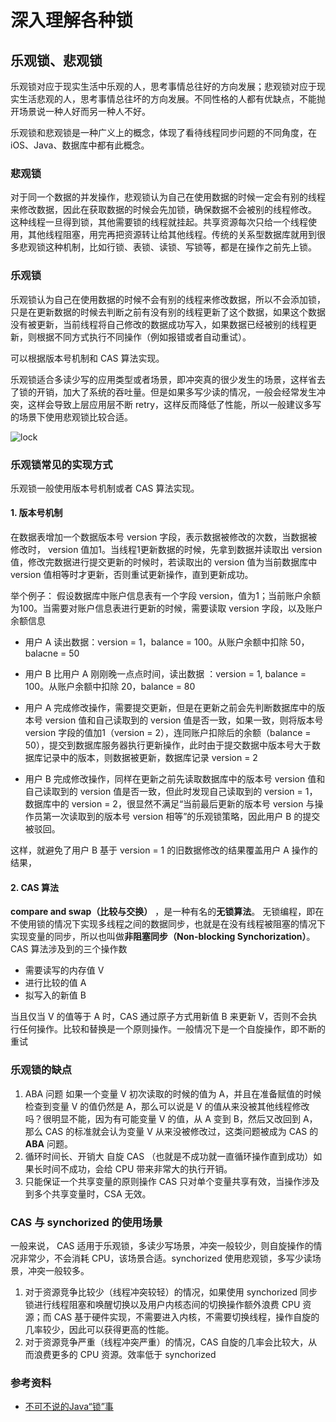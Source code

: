 # 深入理解各种锁

## 乐观锁、悲观锁

乐观锁对应于现实生活中乐观的人，思考事情总往好的方向发展；悲观锁对应于现实生活悲观的人，思考事情总往坏的方向发展。不同性格的人都有优缺点，不能抛开场景说一种人好而另一种人不好。

乐观锁和悲观锁是一种广义上的概念，体现了看待线程同步问题的不同角度，在 iOS、Java、数据库中都有此概念。



### 悲观锁

对于同一个数据的并发操作，悲观锁认为自己在使用数据的时候一定会有别的线程来修改数据，因此在获取数据的时候会先加锁，确保数据不会被别的线程修改。
这种线程一旦得到锁，其他需要锁的线程就挂起。共享资源每次只给一个线程使用，其他线程阻塞，用完再把资源转让给其他线程。传统的关系型数据库就用到很多悲观锁这种机制，比如行锁、表锁、读锁、写锁等，都是在操作之前先上锁。

### 乐观锁

乐观锁认为自己在使用数据的时候不会有别的线程来修改数据，所以不会添加锁，只是在更新数据的时候去判断之前有没有别的线程更新了这个数据，如果这个数据没有被更新，当前线程将自己修改的数据成功写入，如果数据已经被别的线程更新，则根据不同方式执行不同操作（例如报错或者自动重试）。

可以根据版本号机制和 CAS 算法实现。

乐观锁适合多读少写的应用类型或者场景，即冲突真的很少发生的场景，这样省去了锁的开销，加大了系统的吞吐量。但是如果多写少读的情况，一般会经常发生冲突，这样会导致上层应用层不断 retry，这样反而降低了性能，所以一般建议多写的场景下使用悲观锁比较合适。


![lock](https://raw.githubusercontent.com/FantasticLBP/knowledge-kit/master/assets/2019-12-19-lock.png)



### 乐观锁常见的实现方式

乐观锁一般使用版本号机制或者 CAS 算法实现。



#### 1. 版本号机制

在数据表增加一个数据版本号 version 字段，表示数据被修改的次数，当数据被修改时， version 值加1。当线程1更新数据的时候，先拿到数据并读取出 version 值，修改完数据进行提交更新的时候时，若读取出的 version 值为当前数据库中 version 值相等时才更新，否则重试更新操作，直到更新成功。

举个例子：
假设数据库中账户信息表有一个字段 version，值为1；当前账户余额为100。当需要对账户信息表进行更新的时候，需要读取 version 字段，以及账户余额信息

- 用户 A 读出数据：version = 1，balance = 100。从账户余额中扣除 50， balacne = 50

- 用户 B 比用户 A 刚刚晚一点点时间，读出数据 ：version = 1, balance = 100。从账户余额中扣除 20，balance = 80

- 用户 A 完成修改操作，需要提交更新，但是在更新之前会先判断数据库中的版本号 version 值和自己读取到的 version 值是否一致，如果一致，则将版本号 version 字段的值加1（version = 2），连同账户扣除后的余额（balance = 50），提交到数据库服务器执行更新操作，此时由于提交数据中版本号大于数据库记录中的版本，则数据被更新，数据库记录 version = 2

- 用户 B 完成修改操作，同样在更新之前先读取数据库中的版本号 version 值和自己读取到的 version 值是否一致，但此时发现自己读取到的 version = 1，数据库中的 version = 2，很显然不满足“当前最后更新的版本号 version 与操作员第一次读取到的版本号 version 相等”的乐观锁策略，因此用户 B 的提交被驳回。

这样，就避免了用户 B 基于 version = 1 的旧数据修改的结果覆盖用户 A 操作的结果，

#### 2. CAS 算法

**compare and swap（比较与交换）** ，是一种有名的**无锁算法**。 无锁编程，即在不使用锁的情况下实现多线程之间的数据同步，也就是在没有线程被阻塞的情况下实现变量的同步，所以也叫做**非阻塞同步（Non-blocking Synchorization）**。CAS 算法涉及到的三个操作数

- 需要读写的内存值 V
- 进行比较的值 A
- 拟写入的新值 B

当且仅当 V 的值等于 A 时，CAS 通过原子方式用新值 B 来更新 V，否则不会执行任何操作。比较和替换是一个原则操作。一般情况下是一个自旋操作，即不断的重试



### 乐观锁的缺点

1. ABA 问题
   如果一个变量 V 初次读取的时候的值为 A，并且在准备赋值的时候检查到变量 V 的值仍然是 A，那么可以说是 V 的值从来没被其他线程修改吗？很明显不能，因为有可能变量 V 的值，从 A 变到 B，然后又改回到 A，那么 CAS 的标准就会认为变量 V 从来没被修改过，这类问题被成为 CAS 的 **ABA** 问题。
2. 循环时间长、开销大
   自旋 CAS （也就是不成功就一直循环操作直到成功）如果长时间不成功，会给 CPU 带来非常大的执行开销。
3. 只能保证一个共享变量的原则操作
   CAS 只对单个变量共享有效，当操作涉及到多个共享变量时，CSA 无效。



### CAS 与 synchorized 的使用场景

一般来说， CAS 适用于乐观锁，多读少写场景，冲突一般较少，则自旋操作的情况非常少，不会消耗 CPU，该场景合适。synchorized 使用悲观锁，多写少读场景，冲突一般较多。

1. 对于资源竞争比较少（线程冲突较轻）的情况，如果使用 synchorized 同步锁进行线程阻塞和唤醒切换以及用户内核态间的切换操作额外浪费 CPU 资源；而 CAS 基于硬件实现，不需要进入内核，不需要切换线程，操作自旋的几率较少，因此可以获得更高的性能。
2. 对于资源竞争严重（线程冲突严重）的情况，CAS 自旋的几率会比较大，从而浪费更多的 CPU 资源。效率低于 synchorized




### 参考资料
- [不可不说的Java“锁”事](https://tech.meituan.com/2018/11/15/java-lock.html)